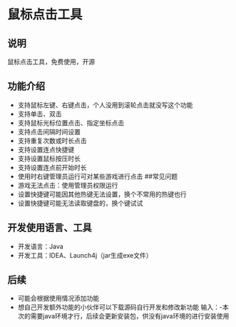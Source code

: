 # 鼠标点击工具
## 说明
鼠标点击工具，免费使用，开源
## 功能介绍
- 支持鼠标左键、右键点击，个人没用到滚轮点击就没写这个功能
- 支持单击、双击
- 支持鼠标光标位置点击、指定坐标点击
- 支持点击间隔时间设置
- 支持重复次数或时长点击
- 支持设置连点快捷键
- 支持设置鼠标按压时长
- 支持设置连点前开始时长
- 使用时右键管理员运行可对某些游戏进行点击
##常见问题
- 游戏无法点击：使用管理员权限运行
- 设置快捷键可能因其他热键无法设置，换个不常用的热键也行
- 设置快捷键可能无法读取键盘的，换个键试试
## 开发使用语言、工具
- 开发语言：Java
- 开发工具：IDEA、Launch4j（jar生成exe文件）
## 后续
- 可能会根据使用情况添加功能
- 想自己开发额外功能的小伙伴可以下载源码自行开发和修改新功能
输入：-本次的需要java环境才行，后续会更新安装包，供没有java环境的进行安装使用
